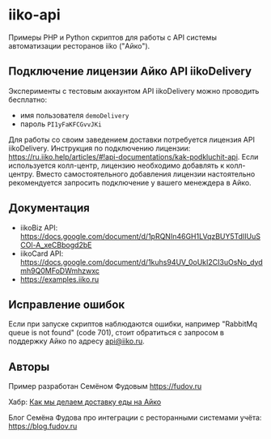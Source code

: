 # iiko-api

Примеры PHP и Python скриптов для работы с API системы автоматизации ресторанов iiko ("Айко").

## Подключение лицензии Айко API iikoDelivery

Эксперименты с тестовым аккаунтом API iikoDelivery можно проводить бесплатно:

- имя пользователя `demoDelivery`
- пароль `PI1yFaKFCGvvJKi`

Для работы со своим заведением доставки потребуется лицензия API iikoDelivery. Инструкция по подключению лицензии: https://ru.iiko.help/articles/#!api-documentations/kak-podkluchit-api.
Если используется колл-центр, лицензию необходимо добавлять к колл-центру.
Вместо самостоятельного добавления лицензии настоятельно рекомендуется запросить подключение у вашего менеждера в Айко.

## Документация

- iikoBiz API: https://docs.google.com/document/d/1pRQNIn46GH1LVqzBUY5TdIIUuSCOl-A_xeCBbogd2bE
- iikoCard API: https://docs.google.com/document/d/1kuhs94UV_0oUkI2CI3uOsNo_dydmh9Q0MFoDWmhzwxc
- https://examples.iiko.ru

## Исправление ошибок

Если при запуске скриптов наблюдаются ошибки, например "RabbitMq queue is not found" (code 701), стоит обратиться с запросом в поддержку Айко по адресу api@iiko.ru.

## Авторы

Пример разработан Семёном Фудовым https://fudov.ru

Хабр: [Как мы делаем доставку еды на Айко](https://habr.com/ru/post/481450/)

Блог Семёна Фудова про интеграции с ресторанными системами учёта: https://blog.fudov.ru
